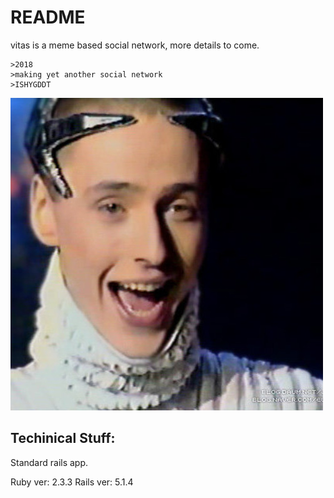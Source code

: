 # README

vitas is a meme based social network, more details to come.

```
>2018
>making yet another social network
>ISHYGDDT
```

![](vitas.jpg "This is where the codename comes from")

## Techinical Stuff:
Standard rails app.

Ruby ver: 2.3.3
Rails ver: 5.1.4
